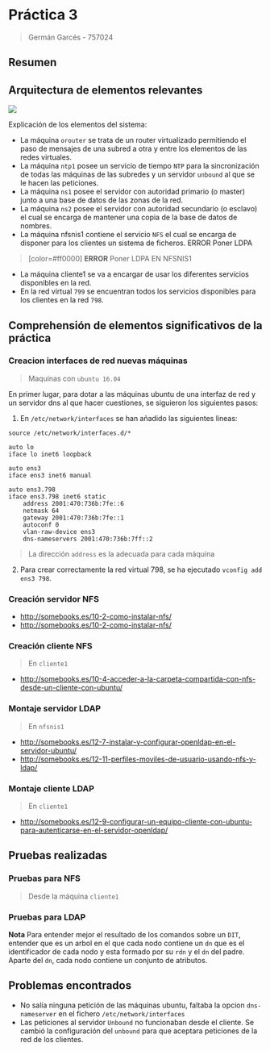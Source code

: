 # Práctica 3
> Germán Garcés - 757024

## Resumen
## Arquitectura de elementos relevantes
![](https://i.imgur.com/63TJvAa.png)

Explicación de los elementos del sistema:
- La máquina `orouter` se trata de un router virtualizado permitiendo el paso de mensajes de una subred a otra y entre los elementos de las redes virtuales.
- La máquina `ntp1` posee un servicio de tiempo `NTP` para la sincronización de todas las máquinas de las subredes y un servidor `unbound` al que se le hacen las peticiones.
- La máquina `ns1` posee el servidor con autoridad primario (o master) junto a una base de datos de las zonas de la red.
- La máquina `ns2` posee el servidor con autoridad secundario (o esclavo) el cual se encarga de mantener una copia de la base de datos de nombres.
- La máquina nfsnis1 contiene el servicio `NFS` el cual se encarga de disponer para los clientes un sistema de ficheros. ERROR Poner LDPA
> [color=#ff0000] **ERROR** Poner LDPA EN NFSNIS1
- La máquina cliente1 se va a encargar de usar los diferentes servicios disponibles en la red.
- En la red virtual `799` se encuentran todos los servicios disponibles para los clientes en la red `798`.
## Comprehensión de elementos significativos de la práctica

### Creacion interfaces de red nuevas máquinas
> Maquinas con `ubuntu 16.04`

En primer lugar, para dotar a las máquinas ubuntu de una interfaz de red y un servidor dns al que hacer cuestiones, se siguieron los siguientes pasos:
1. En `/etc/network/interfaces` se han añadido las siguientes líneas:
```shell
source /etc/network/interfaces.d/*

auto lo
iface lo inet6 loopback

auto ens3
iface ens3 inet6 manual

auto ens3.798 
iface ens3.798 inet6 static
	address 2001:470:736b:7fe::6
	netmask 64
	gateway 2001:470:736b:7fe::1
	autoconf 0
	vlan-raw-device ens3
	dns-nameservers 2001:470:736b:7ff::2
```
> La dirección `address` es la adecuada para cada máquina
2. Para crear correctamente la red virtual 798, se ha ejecutado `vconfig add ens3 798`.

### Creación servidor NFS

- http://somebooks.es/10-2-como-instalar-nfs/
- http://somebooks.es/10-2-como-instalar-nfs/

### Creación cliente NFS
> En `cliente1`

- http://somebooks.es/10-4-acceder-a-la-carpeta-compartida-con-nfs-desde-un-cliente-con-ubuntu/

### Montaje servidor LDAP
> En `nfsnis1`

- http://somebooks.es/12-7-instalar-y-configurar-openldap-en-el-servidor-ubuntu/
- http://somebooks.es/12-11-perfiles-moviles-de-usuario-usando-nfs-y-ldap/


### Montaje cliente LDAP
> En `cliente1`

- http://somebooks.es/12-9-configurar-un-equipo-cliente-con-ubuntu-para-autenticarse-en-el-servidor-openldap/

## Pruebas realizadas

### Pruebas para NFS
> Desde la máquina `cliente1`


### Pruebas para LDAP
**Nota** Para entender mejor el resultado de los comandos sobre un `DIT`, entender que es un arbol en el que cada nodo contiene un `dn` que es el identificador de cada nodo y esta formado por su `rdn` y el `dn` del padre.
Aparte del `dn`, cada nodo contiene un conjunto de atributos.

## Problemas encontrados
- No salía ninguna petición de las máquinas ubuntu, faltaba la opcion `dns-nameserver` en el fichero `/etc/network/interfaces`
- Las peticiones al servidor `Unbound` no funcionaban desde el cliente. Se cambió la configuración del `unbound` para que aceptara peticiones de la red de los clientes.
